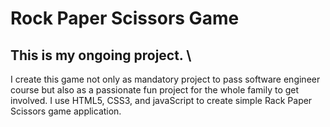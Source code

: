 # Rock Paper Scissors Game
## This is my ongoing project. \
I create this game not only as mandatory project to pass software engineer course but also as a passionate fun project for the whole family to get involved. I use HTML5, CSS3, and javaScript to create simple Rack Paper Scissors game application. 